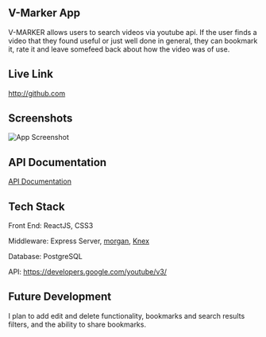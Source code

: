 ## V-Marker App
V-MARKER allows users to search videos via youtube api. If the user finds a video that they found useful or just well done in general, they can bookmark it, rate it and leave somefeed back about how the video was of use. 


## Live Link
http://github.com 

## Screenshots
![App Screenshot](https://i.imgur.com/oq0kxPO.png)

## API Documentation
[API Documentation](https://github.com/quonn-bernard/Video-Marker-Server)

## Tech Stack
Front End: ReactJS, CSS3

Middleware: Express Server, [morgan](https://www.npmjs.com/package/morgan/v/1.1.1), [Knex](https://knexjs.org/)

Database: PostgreSQL

API: https://developers.google.com/youtube/v3/ 

## Future Development
I plan to add edit and delete functionality, bookmarks and search results filters, and the ability to share bookmarks.



